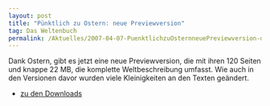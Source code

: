 ```yaml
---
layout: post
title: "Pünktlich zu Ostern: neue Previewversion"
tag: Das Weltenbuch
permalink: /Aktuelles/2007-04-07-PuenktlichzuOsternneuePreviewversion-dasweltenbuch
---
```


Dank Ostern, gibt es jetzt eine neue Previewversion, die mit ihren 120 Seiten und knappe 22 MB, die komplette Weltbeschreibung umfasst. Wie auch in den Versionen davor wurden viele Kleinigkeiten an den Texten geändert.

- [zu den Downloads](https://dasweltenbuch.jcgames.de/Publikationen/)
